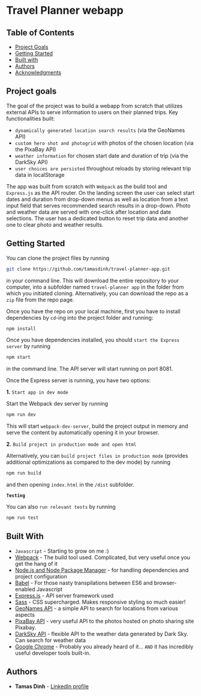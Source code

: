 # Travel Planner webapp

## Table of Contents

* [Project Goals](#Project-goals)
* [Getting Started](#Getting-started)
* [Built with](#Built-with)
* [Authors](#Authors)
* [Acknowledgments](#Acknowledgments)

## Project goals

The goal of the project was to build a webapp from scratch that utilizes external APIs to serve information to users on their planned trips. Key functionalities built:
- ```dynamically generated location search results``` (via the GeoNames API)
- ```custom hero shot and photogrid``` with photos of the chosen location (via the PixaBay API)
- ```weather information``` for chosen start date and duration of trip (via the DarkSky API)
- ```user choices are persisted``` throughout reloads by storing relevant trip data in localStorage

The app was built from scratch with ```Webpack``` as the build tool and ```Express.js``` as the API router. On the landing screen the user can select start dates and duration from drop-down menus as well as location from a text input field that serves recommended search results in a drop-down. Photo and weather data are served with one-click after location and date selections. The user has a dedicated button to reset trip data and another one to clear photo and weather results.

## Getting Started

You can clone the project files by running

```bash
git clone https://github.com/tamasdinh/travel-planner-app.git
```

in your command line. This will download the entire repository to your computer, into a subfolder named ```travel-planner app``` in the folder from which you initiated cloning. Alternatively, you can download the repo as a ```zip``` file from the repo page.

Once you have the repo on your local machine, first you have to install dependencies by ```cd```-ing into the project folder and running:
```bash
npm install
```

Once you have dependencies installed, you should ```start the Express server``` by running
```bash
npm start
```
in the command line. The API server will start running on port 8081.

Once the Express server is running, you have two options:

__1.__ ```Start app in dev mode```

Start the Webpack dev server by running
```bash
npm run dev
```
This will start ```webpack-dev-server```, build the project output in memory and serve the content by automatically opening it in your browser.

__2.__ ```Build project in production mode and open html```

Alternatively, you can ```build project files in production mode``` (provides additional optimizations as compared to the dev mode) by running
```bash
npm run build
```
and then opening ```index.html``` in the ```/dist``` subfolder.

__```Testing```__

You can also ```run relevant tests``` by running
```bash
npm run test
```

## Built With

* ```Javascript``` - Starting to grow on me :)
* [Webpack](https://webpack.js.org) - The build tool used. Complicated, but very useful once you get the hang of it
* [Node.js and Node Package Manager](https://nodejs.org/en/) - for handling dependencies and project configuration
* [Babel](https://babeljs.io) - For those nasty transpilations between ES6 and browser-enabled Javascript
* [Express.js](https://expressjs.com) - API server framework used
* [Sass](https://sass-lang.com) - CSS supercharged. Makes responsive styling so much easier!
* [GeoNames API](https://www.geonames.org/export/ws-overview.html) - a simple API to search for locations from various aspects
* [PixaBay API](https://pixabay.com/api/docs/) - very useful API to the photos hosted on photo sharing site Pixabay.
* [DarkSky API](https://darksky.net/dev) - flexible API to the weather data generated by Dark Sky. Can search for weather data 
* [Google Chrome](https://www.google.com/chrome) - Probably you already heard of it... ```AND``` it has incredibly useful developer tools built-in.

## Authors

* **Tamas Dinh** - [LinkedIn profile](https://www.linkedin.com/in/tamasdinh/)